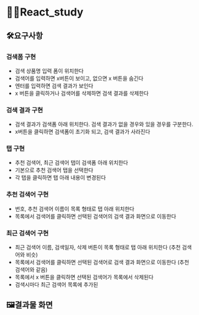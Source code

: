 # 👨‍💻React_study
## 🛠요구사항
### 검색폼 구현
* 검색 상품명 입력 폼이 위치한다
* 검색어를 입력하면 x버튼이 보이고, 없으면 x 버튼을 숨긴다
* 엔터를 입력하면 검색 결과가 보인다
* x 버튼을 클릭하거나 검색어를 삭제하면 검색 결과를 삭제한다
### 검색 결과 구현
* 검색 결과가 검색폼 아래 위치한다. 검색 결과가 없을 경우와 있을 경우를 구분한다.
* x버튼을 클릭하면 검색폼이 초기화 되고, 검색 결과가 사라진다
### 탭 구현
* 추천 검색어, 최근 검색어 탭이 검색폼 아래 위치한다
* 기본으로 추천 검색어 탭을 선택한다
* 각 탭을 클릭하면 탭 아래 내용이 변경된다
### 추천 검색어 구현
* 번호, 추천 검색어 이름이 목록 형태로 탭 아래 위치한다
* 목록에서 검색어를 클릭하면 선택된 검색어의 검색 결과 화면으로 이동한다
### 최근 검색어 구현
* 최근 검색어 이름, 검색일자, 삭제 버튼이 목록 형태로 탭 아래 위치한다 (추천 검색어와 비슷)
* 목록에서 검색어를 클릭하면 선택된 검색어로 검색 결과 화면으로 이동한다 (추천 검색어와 같음)
* 목록에서 x 버튼을 클릭하면 선택된 검색어가 목록에서 삭제된다
* 검색시마다 최근 검색어 목록에 추가된

## 🖼결과물 화면

